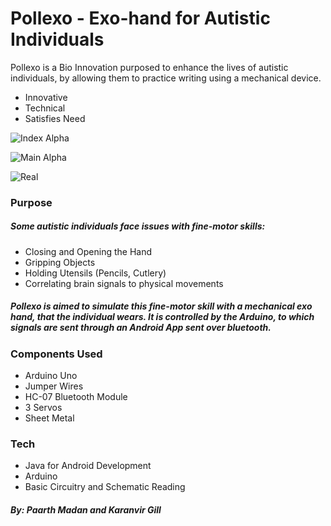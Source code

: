 # Pollexo - Exo-hand for Autistic Individuals

Pollexo is a Bio Innovation purposed to enhance the lives of autistic individuals, by allowing them to practice writing using a mechanical device.

  - Innovative
  - Technical
  - Satisfies Need

![Index Alpha](https://raw.githubusercontent.com/paarthmadan/bluetooth-android/122f228ef77059e37ed728917c6c78215a153bb8/Images/IndexAlpha.png)

![Main Alpha](https://raw.githubusercontent.com/paarthmadan/bluetooth-android/122f228ef77059e37ed728917c6c78215a153bb8/Images/MainAlpha.png)

![Real](https://raw.githubusercontent.com/paarthmadan/bluetooth-android/122f228ef77059e37ed728917c6c78215a153bb8/Images/Real.png)



### Purpose
##### Some autistic individuals face issues with fine-motor skills:
- Closing and Opening the Hand
- Gripping Objects
- Holding Utensils (Pencils, Cutlery)
- Correlating brain signals to physical movements

##### Pollexo is aimed to simulate this fine-motor skill with a mechanical exo hand, that the individual wears. It is controlled by the Arduino, to which signals are sent through an Android App sent over bluetooth.

### Components Used
- Arduino Uno
- Jumper Wires
- HC-07 Bluetooth Module
- 3 Servos
- Sheet Metal

### Tech
- Java for Android Development
- Arduino
- Basic Circuitry and Schematic Reading

##### By: Paarth Madan and Karanvir Gill

